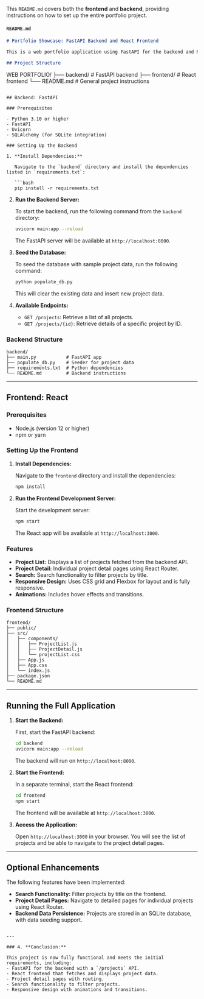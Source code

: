 This `README.md` covers both the **frontend** and **backend**, providing instructions on how to set up the entire portfolio project.

#### `README.md`

```md
# Portfolio Showcase: FastAPI Backend and React Frontend

This is a web portfolio application using FastAPI for the backend and React for the frontend. The application displays a list of projects with individual detail pages.

## Project Structure

```
WEB PORTFOLIO/
├── backend/   # FastAPI backend
├── frontend/  # React frontend
└── README.md  # General project instructions
```

## Backend: FastAPI

### Prerequisites

- Python 3.10 or higher
- FastAPI
- Uvicorn
- SQLAlchemy (for SQLite integration)

### Setting Up the Backend

1. **Install Dependencies:**

   Navigate to the `backend` directory and install the dependencies listed in `requirements.txt`:

   ```bash
   pip install -r requirements.txt
   ```

2. **Run the Backend Server:**

   To start the backend, run the following command from the `backend` directory:

   ```bash
   uvicorn main:app --reload
   ```

   The FastAPI server will be available at `http://localhost:8000`.

3. **Seed the Database:**

   To seed the database with sample project data, run the following command:

   ```bash
   python populate_db.py
   ```

   This will clear the existing data and insert new project data.

4. **Available Endpoints:**

   - `GET /projects`: Retrieve a list of all projects.
   - `GET /projects/{id}`: Retrieve details of a specific project by ID.

### Backend Structure

```
backend/
├── main.py           # FastAPI app
├── populate_db.py    # Seeder for project data
├── requirements.txt  # Python dependencies
└── README.md         # Backend instructions
```

---

## Frontend: React

### Prerequisites

- Node.js (version 12 or higher)
- npm or yarn

### Setting Up the Frontend

1. **Install Dependencies:**

   Navigate to the `frontend` directory and install the dependencies:

   ```bash
   npm install
   ```

2. **Run the Frontend Development Server:**

   Start the development server:

   ```bash
   npm start
   ```

   The React app will be available at `http://localhost:3000`.

### Features

- **Project List:** Displays a list of projects fetched from the backend API.
- **Project Detail:** Individual project detail pages using React Router.
- **Search:** Search functionality to filter projects by title.
- **Responsive Design:** Uses CSS grid and Flexbox for layout and is fully responsive.
- **Animations:** Includes hover effects and transitions.

### Frontend Structure

```
frontend/
├── public/
├── src/
│   ├── components/
│   │   ├── ProjectList.js
│   │   ├── ProjectDetail.js
│   │   └── projectList.css
│   ├── App.js
│   ├── App.css
│   └── index.js
├── package.json
└── README.md
```

---

## Running the Full Application

1. **Start the Backend:**

   First, start the FastAPI backend:

   ```bash
   cd backend
   uvicorn main:app --reload
   ```

   The backend will run on `http://localhost:8000`.

2. **Start the Frontend:**

   In a separate terminal, start the React frontend:

   ```bash
   cd frontend
   npm start
   ```

   The frontend will be available at `http://localhost:3000`.

3. **Access the Application:**

   Open `http://localhost:3000` in your browser. You will see the list of projects and be able to navigate to the project detail pages.

---

## Optional Enhancements

The following features have been implemented:

- **Search Functionality:** Filter projects by title on the frontend.
- **Project Detail Pages:** Navigate to detailed pages for individual projects using React Router.
- **Backend Data Persistence:** Projects are stored in an SQLite database, with data seeding support.
```

---

### 4. **Conclusion:**

This project is now fully functional and meets the initial requirements, including:
- FastAPI for the backend with a `/projects` API.
- React frontend that fetches and displays project data.
- Project detail pages with routing.
- Search functionality to filter projects.
- Responsive design with animations and transitions.
